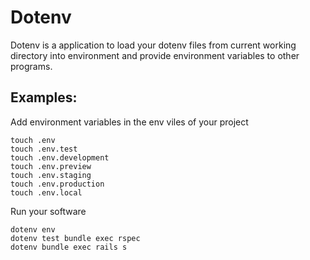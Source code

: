 # Dotenv

Dotenv is a application to load your dotenv files from current working directory into environment and provide environment variables to other programs.

## Examples:

Add environment variables in the env viles of your project

    touch .env
    touch .env.test
    touch .env.development
    touch .env.preview
    touch .env.staging
    touch .env.production
    touch .env.local

Run your software

    dotenv env
    dotenv test bundle exec rspec
    dotenv bundle exec rails s
